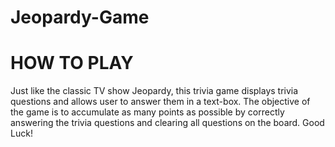 # Jeopardy-Game

<h1> HOW TO PLAY </h1>
Just like the classic TV show Jeopardy, this trivia game displays trivia questions and allows user to answer them in a text-box. The objective of the game is to accumulate as many points as possible by correctly answering the trivia questions and clearing all questions on the board. Good Luck!
